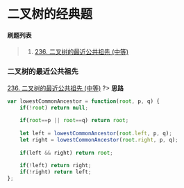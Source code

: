 # 二叉树的经典题

#### **刷题列表**
> 1. [236. 二叉树的最近公共祖先 (中等)](#二叉树的最近公共祖先)

### 二叉树的最近公共祖先
[236. 二叉树的最近公共祖先 (中等)](https://leetcode.com/problems/lowest-common-ancestor-of-a-binary-tree/)
?> **思路**

```js
var lowestCommonAncestor = function(root, p, q) {
    if(!root) return null;
    
    if(root==p || root==q) return root;
    
    let left = lowestCommonAncestor(root.left, p, q);
    let right = lowestCommonAncestor(root.right, p, q);
    
    if(left && right) return root;
    
    if(!left) return right;
    if(!right) return left;
};
```